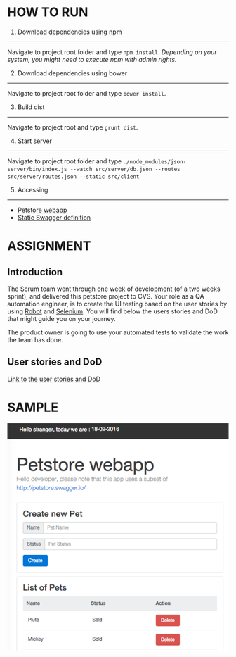 HOW TO RUN
==========

1. Download dependencies using npm 
----------------------------------
Navigate to project root folder and type `npm install`.
*Depending on your system, you might need to execute npm with admin rights.*

2. Download dependencies using bower
------------------------------------
Navigate to project root folder and type `bower install`.

3. Build dist
-------------
Navigate to project root and type `grunt dist`.

4. Start server
---------------
Navigate to project root folder and type 
`./node_modules/json-server/bin/index.js --watch src/server/db.json --routes src/server/routes.json --static src/client`

5. Accessing 
------------
- [Petstore webapp](http://localhost:3000)
- [Static Swagger definition](http://localhost:3000/swagger.html)

ASSIGNMENT
==========
Introduction
------------
The Scrum team went through one week of development (of a two weeks sprint), and delivered this petstore project to CVS. Your role as a QA automation engineer, is to create the UI testing based on the user stories by using [Robot](http://robotframework.org/) and [Selenium](http://www.seleniumhq.org/).
You will find below the users stories and DoD that might guide you on your journey.

The product owner is going to use your automated tests to validate the work the team has done.

User stories and DoD
--------------------
[Link to the user stories and DoD](./assignment/USER-STORIES.md)

SAMPLE
======

![alt text](./assignment/sample.png "App look")
